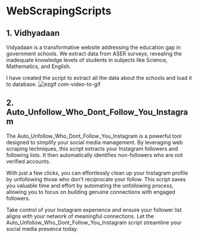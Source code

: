 # WebScrapingScripts
## 1. Vidhyadaan 
Vidyadaan is a transformative website addressing the education gap in government schools. We extract data from ASER surveys, revealing the inadequate knowledge levels of students in subjects like Science, Mathematics, and English.

I have created the script to extract all the data about the schools and load it to database.
![ezgif com-video-to-gif](https://github.com/mohitchaniyal/WebScrapingScripts/assets/61289724/5a6ea9bb-cf75-4ecb-87cf-8065fbb3b162)

## 2. Auto_Unfollow_Who_Dont_Follow_You_Instagram
The Auto_Unfollow_Who_Dont_Follow_You_Instagram is a powerful tool designed to simplify your social media management. By leveraging web scraping techniques, this script extracts your Instagram followers and following lists. It then automatically identifies non-followers who are not verified accounts.

With just a few clicks, you can effortlessly clean up your Instagram profile by unfollowing those who don't reciprocate your follow. This script saves you valuable time and effort by automating the unfollowing process, allowing you to focus on building genuine connections with engaged followers.

Take control of your Instagram experience and ensure your follower list aligns with your network of meaningful connections. Let the Auto_Unfollow_Who_Dont_Follow_You_Instagram script streamline your social media presence today.
